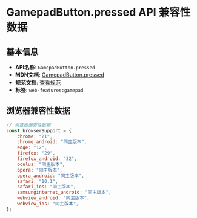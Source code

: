 # GamepadButton.pressed API 兼容性数据

## 基本信息

- **API名称**: `GamepadButton.pressed`
- **MDN文档**: [GamepadButton.pressed](https://developer.mozilla.org/docs/Web/API/GamepadButton/pressed)
- **规范文档**: [查看规范](https://w3c.github.io/gamepad/#dom-gamepadbutton-pressed)
- **标签**: `web-features:gamepad`

## 浏览器兼容性数据

```javascript
// 浏览器兼容性数据
const browserSupport = {
    chrome: "21",
    chrome_android: "同主版本",
    edge: "12",
    firefox: "29",
    firefox_android: "32",
    oculus: "同主版本",
    opera: "同主版本",
    opera_android: "同主版本",
    safari: "10.1",
    safari_ios: "同主版本",
    samsunginternet_android: "同主版本",
    webview_android: "同主版本",
    webview_ios: "同主版本",
};

```

